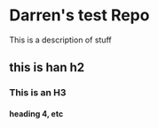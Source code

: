 # Darren's test Repo
This is a description of stuff

## this is han h2
### This is an H3
#### heading 4, etc

